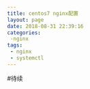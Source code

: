 ```yaml
---
title: centos7 nginx配置
layout: page
date: 2018-08-31 22:39:16
categories:
 -nginx
tags:
 - nginx
 - systemctl
---
```

#待续


